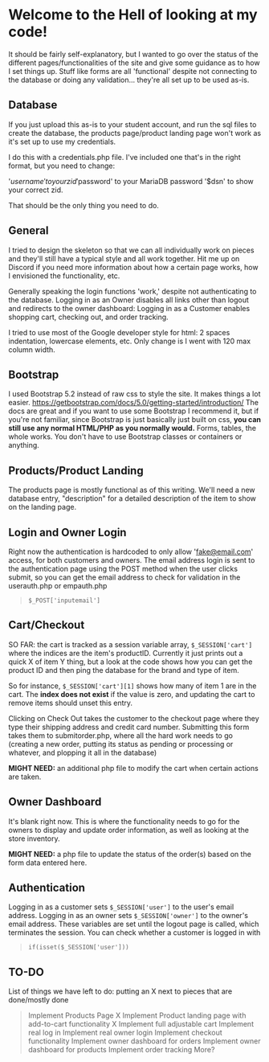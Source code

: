 # Welcome to the Hell of looking at my code!

It should be fairly self-explanatory, but I wanted to go over the status of the different
pages/functionalities of the site and give some guidance as to how I set things up.
Stuff like forms are all 'functional' despite not connecting to the database or doing
any validation... they're all set up to be used as-is. 

## Database

If you just upload this as-is to your student account, and run the sql files to create the database,
the products page/product landing page won't work as it's set up to use my credentials. 

I do this with a credentials.php file. I've included one that's in the right format, but you need
to change:

'$username' to your zid
'$password' to your MariaDB password 
'$dsn' to show your correct zid.

That should be the only thing you need to do.

## General

I tried to design the skeleton so that we can all individually work on pieces and they'll
still have a typical style and all work together. Hit me up on Discord if you need more information
about how a certain page works, how I envisioned the functionality, etc.

Generally speaking the login functions 'work,' despite not authenticating to the database. 
Logging in as an Owner disables all links other than logout and redirects to the owner dashboard:
Logging in as a Customer enables shopping cart, checking out, and order tracking.

I tried to use most of the Google developer style for html:
2 spaces indentation, lowercase elements, etc. Only change is I went with 120 max column width.

## Bootstrap

I used Bootstrap 5.2 instead of raw css to style the site. It makes things a lot easier.
https://getbootstrap.com/docs/5.0/getting-started/introduction/
The docs are great and if you want to use some Bootstrap I recommend it,
but if you're not familiar, since Bootstrap is just basically just built on css, 
**you can still use any normal HTML/PHP as you normally would.**
Forms, tables, the whole works. You don't have to use Bootstrap classes or containers or anything.

## Products/Product Landing

The products page is mostly functional as of this writing. We'll need a new database entry, "description"
for a detailed description of the item to show on the landing page. 

## Login and Owner Login 

Right now the authentication is hardcoded to only allow 'fake@email.com' access, 
for both customers and owners. The email address login is sent to the authentication page
using the POST method when the user clicks submit, so you can get the email address
to check for validation in the userauth.php or empauth.php 
> `$_POST['inputemail']`

## Cart/Checkout

SO FAR: the cart is tracked as a session variable array, `$_SESSION['cart']` where the indices 
are the item's productID. Currently it just prints out a quick X of item Y thing, but a look at the code
shows how you can get the product ID and then ping the database for the brand and type of item.

So for instance, `$_SESSION['cart'][1]` shows how many of item 1 are in the cart. The **index does not exist**
if the value is zero, and updating the cart to remove items should unset this entry.

Clicking on Check Out takes the customer to the checkout page where 
they type their shipping address and credit card number. Submitting this form takes them to
submitorder.php, where all the hard work needs to go (creating a new order, putting its status
as pending or processing or whatever, and plopping it all in the database)

**MIGHT NEED:** an additional php file to modify the cart when certain actions are taken.

## Owner Dashboard

It's blank right now. This is where the functionality needs to go for the owners to display
and update order information, as well as looking at the store inventory. 

**MIGHT NEED:** a php file to update the status of the order(s) based on the form data entered here.

## Authentication

Logging in as a customer sets `$_SESSION['user']` to the user's email address. 
Logging in as an owner sets `$_SESSION['owner']` to the owner's email address.
These variables are set until the logout page is called, which terminates the session.
You can check whether a customer is logged in with 
> `if(isset($_SESSION['user']))`

## TO-DO

List of things we have left to do: putting an X next to pieces that are done/mostly done 

> Implement Products Page X
> Implement Product landing page with add-to-cart functionality X
Implement full adjustable cart 
Implement real log in
Implement real owner login
Implement checkout functionality
Implement owner dashboard for orders 
Implement owner dashboard for products 
Implement order tracking 
More?
